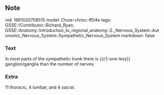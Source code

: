 ## Note
nid: 1661020708515
model: Cloze-chrisc-ff04e
tags: GSSE::!Contributor::Richard_Ryan, GSSE::Anatomy::Introduction_to_regional_anatomy::2._Nervous_System::Autonomic_Nervous_System::Sympathetic_Nervous_System
markdown: false

### Text
<div class='toggle'>
  In most parts of the sympathetic trunk there is {{c1::one less}}
  ganglion/ganglia than the number of nerves.
</div>

### Extra
<p id="d9ff6435-9bca-4e73-9111-429f1e30eede" class="">11 thoracic,
4 lumbar, and 4 sacral.

